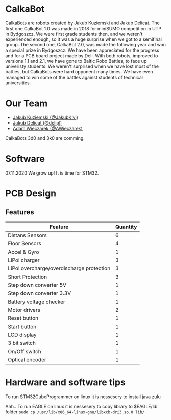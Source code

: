 # CalkaBot

CalkaBots are robots created by Jakub Kuziemski and Jakub Delicat. The first one CałkaBot 1.0 was made in 2018 for miniSUMO competition in UTP in Bydgoszcz. We were first grade students then, and we weren't experienced enough, so it was a huge surprise when we got to a semifinal group. The second one, CałkaBot 2.0, was made the following year and won a special prize in Bydgoszcz. We have been appreciated for the progress and for a PCB board project made by Deli. With both robots, improved to versions 1.1 and 2.1, we have gone to Baltic Robo Battles, to face up univeristy students. We weren't surprised when we have lost most of the battles, but CałkaBots were hard opponent many times. We have even managed to win some of the battles against students of technical universities.

# Our Team
- [Jakub Kuziemski (@JakubKivi)](https://github.com/JakubKivi)
- [Jakub Delicat (@delipl)](https://github.com/delipl)
- [Adam Wieczarek (@AWieczarek)](https://github.com/AWieczarek)

CałkaBots 3d0 and 3k0 are comming.

# Software
07.11.2020
We grow up!
It is time for STM32.

# PCB Design
## Features
|Feature|Quantity|
|-------|--------|
|Distans Sensors| 6 |
|Floor Sensors| 4 |
|Accel & Gyro| 1 |
|LiPol charger| 3 |
|LiPol overcharge/overdischarge protection| 3|
|Short Protection| 3 |
|Step down converter 5V| 1 |
|Step down converter 3.3V| 1 |
|Battery voltage checker| 1 |
|Motor drivers| 2 |
|Reset button| 1 |
|Start button| 1 |
|LCD display| 1 |
|3 bit switch| 1 |
|On/Off switch| 1 |
|Optical encoder| 1 |



# Hardware and software tips
To run STM32CubeProgrammer on linux it is nessesery to install java zulu

Ahh.. To run EAGLE on linux it is nessesery to copy library to $EAGLE/lib folder 
`sudo cp /usr/lib/x86_64-linux-gnu/libxcb-dri3.so.0 lib/
`




